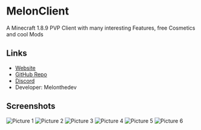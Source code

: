 # MelonClient
A Minecraft 1.8.9 PVP Client with many interesting Features, free Cosmetics and cool Mods

## Links ##
- [Website](https://melonthedev.wtf/)
- [GitHub Repo](https://github.com/MelonTheDev/MelonClient/)
- [Discord](https://discord.gg/CQQm6sS4Z8)
- Developer: Melonthedev

## Screenshots ##

![Picture 1](https://cdn.discordapp.com/attachments/900374653233659904/900397840415723640/unknown.png)
![Picture 2](https://cdn.discordapp.com/attachments/900374653233659904/900398254754242600/unknown.png)
![Picture 3](https://user-images.githubusercontent.com/56476502/138119281-4673aaf4-6223-4cd4-9e6f-f64a01398347.png)
![Picture 4](https://user-images.githubusercontent.com/56476502/138119418-499752ac-ae41-42d1-b54f-4381b71ec676.png)
![Picture 5](https://user-images.githubusercontent.com/56476502/138266694-25f96961-9130-46c1-9872-9c1eb8a3399f.png)
![Picture 6](https://cdn.discordapp.com/attachments/900374653233659904/900396375844478996/unknown.png)
